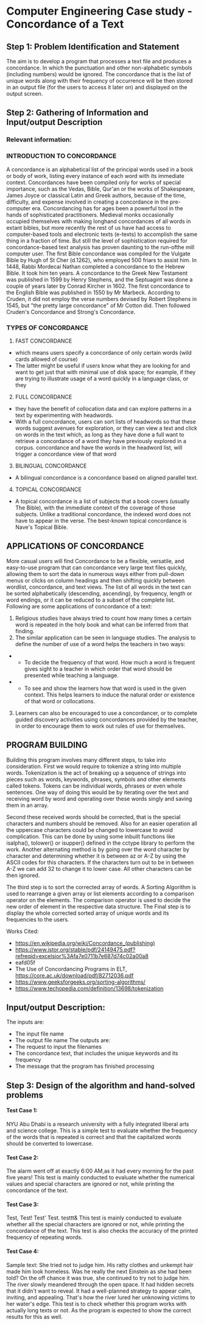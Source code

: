 # Computer Engineering Case study - Concordance of a Text
## Step 1: Problem Identification and Statement
The aim is to develop a program that processes a text file and produces a concordance. In which the
punctuation and other non-alphabetic symbols (including numbers) would be ignored. The concordance
that is the list of unique words along with their frequency of occurrence will be then stored in an output
file (for the users to access it later on) and displayed on the output screen.

## Step 2: Gathering of Information and Input/output Description
### Relevant information:
### INTRODUCTION TO CONCORDANCE
A concordance is an alphabetical list of the principal words used in a book or body of work, listing every instance of each word with its immediate context. 
Concordances have been compiled only for works of special importance, such as the Vedas, Bible, Qur'an or the works of Shakespeare, James Joyce or classical Latin and Greek authors, because of the time, difficulty,
and expense involved in creating a concordance in the pre-computer era.
Concordancing has for ages been a powerful tool in the hands of sophisticated practitioners.
Medieval monks occasionally occupied themselves with making longhand concordances of all
words in extant bibles, but more recently the rest of us have had access to computer-based tools
and electronic texts (e-texts) to accomplish the same thing in a fraction of time. But still the level
of sophistication required for concordance-based text analysis has proven daunting to the run-ofthe mill computer user.
The first Bible concordance was compiled for the Vulgate Bible by Hugh of St Cher (d.1262),
who employed 500 friars to assist him. In 1448, Rabbi Mordecai Nathan completed a
concordance to the Hebrew Bible. It took him ten years. A concordance to the Greek New
Testament was published in 1599 by Henry Stephens, and the Septuagint was done a couple of
years later by Conrad Kircher in 1602. The first concordance to the English Bible was published
in 1550 by Mr Marbeck. According to Cruden, it did not employ the verse numbers devised
by Robert Stephens in 1545, but "the pretty large concordance" of Mr Cotton did. Then
followed Cruden's Concordance and Strong's Concordance.

### TYPES OF CONCORDANCE
1. FAST CONCORDANCE 
- which means users specify a concordance of only certain words (wild cards allowed of course)
- The latter might be useful if users know what they are looking for and want to get just that with minimal use of disk space; for example, if they are trying to illustrate usage of a word quickly in a language class, or they

2. FULL CONCORDANCE
- they have the benefit of collocation data and can explore patterns in a text by experimenting with headwords.
- With a full concordance, users can sort lists of headwords so that these words suggest avenues for exploration, or they can view a text and click on words in the text which,
as long as they have done a full want to retrieve a concordance of a word they have previously explored in a corpus. concordance and have the words in the headword list, will trigger a concordance view of that word

3. BILINGUAL CONCORDANCE 
- A bilingual concordance is a concordance based on aligned parallel text.

4. TOPICAL CONCORDANCE
- A topical concordance is a list of subjects that a book covers (usually The Bible), with the immediate context of the coverage of those subjects. Unlike a traditional
concordance, the indexed word does not have to appear in the verse. The best-known topical concordance is Nave's Topical Bible.

## APPLICATIONS OF CONCORDANCE
More casual users will find Concordance to be a flexible, versatile, and easy-to-use program that
can concordance very large text files quickly, allowing them to sort the data in numerous ways
either from pull-down menus or clicks on column headings and then shifting quickly between
wordlist, concordance, and text views. The list of all words in the text can be sorted
alphabetically (descending, ascending), by frequency, length or word endings, or it can be
reduced to a subset of the complete list. Following are some applications of concordance of a
text:
1. Religious studies have always tried to count how many times a certain word is repeated
in the holy book and what can be inferred from that finding.
2. The similar application can be seen in language studies. The analysis to define the
number of use of a word helps the teachers in two ways:
- -  To decide the frequency of that word. How much a word is frequent gives sight to a
teacher in which order that word should be presented while teaching a language.
- - To see and show the learners how that word is used in the given context. This helps
learners to induce the natural order or existence of that word or collocations.
3. Learners can also be encouraged to use a concordancer, or to complete guided discovery
activities using concordances provided by the teacher, in order to encourage them to work
out rules of use for themselves.

## PROGRAM BUILDING
Building this program involves many different steps, to take into consideration. First we would
require to tokenize a string into multiple words. Tokenization is the act of breaking up a sequence
of strings into pieces such as words, keywords, phrases, symbols and other elements called tokens.
Tokens can be individual words, phrases or even whole sentences. One way of doing this would
be by iterating over the text and receiving word by word and operating over these words singly
and saving them in an array.

 Second these received words should be corrected, that is the special characters and numbers
should be removed. Also for an easier operation all the uppercase characters could be changed to
lowercase to avoid complication. This can be done by using some inbuilt functions like isalpha(),
tolower() or isupper() defined in the cctype library to perform the work. Another alternating
method is by going over the word character by character and determining whether it is between az or A-Z by using the ASCII codes for this characters. If the characters turn out to be in between
A-Z we can add 32 to change it to lower case. All other characters can be then ignored.

The third step is to sort the corrected array of words. A Sorting Algorithm is used to rearrange a
given array or list elements according to a comparison operator on the elements. The comparison
operator is used to decide the new order of element in the respective data structure. The Final step
is to display the whole corrected sorted array of unique words and its frequencies to the users.


Works Cited:
- https://en.wikipedia.org/wiki/Concordance_(publishing)
- https://www.jstor.org/stable/pdf/24149475.pdf?refreqid=excelsior%3Afa7e0711b7e687d74c02a00a8
- eafd05f
- The Use of Concordancing Programs in ELT, https://core.ac.uk/download/pdf/82712036.pdf
- https://www.geeksforgeeks.org/sorting-algorithms/
- https://www.techopedia.com/definition/13698/tokenization

## Input/output Description:
The inputs are:
- The input file name
- The output file name
The outputs are:
- The request to input the filenames
- The concordance text, that includes the unique keywords and its frequency
- The message that the program has finished processing

## Step 3: Design of the algorithm and hand-solved problems
#### Test Case 1:
   NYU Abu Dhabi is a research university with a fully integrated liberal arts and science college.
This is a simple test to evaluate whether the frequency of the words that is repeated is correct
and that the capitalized words should be converted to lowercase.
#### Test Case 2:
  The alarm went off at exactly 6:00 AM,as it had every morning for the past five years!
This test is mainly conducted to evaluate whether the numerical values and special characters are
ignored or not, while printing the concordance of the text.
#### Test Case 3:
  Test, Test! Test' Test. testtt&
This test is mainly conducted to evaluate whether all the special characters are ignored or not, while
printing the concordance of the text. This test is also checks the accuracy of the printed frequency of
repeating words.
#### Test Case 4:
Sample text:
  She tried not to judge him. His ratty clothes and unkempt hair made him look
  homeless. Was he really the next Einstein as she had been told? On the off chance
  it was true, she continued to try not to judge him.
  The river slowly meandered through the open space. It had hidden secrets that it
  didn't want to reveal. It had a well-planned strategy to appear calm, inviting, and
  appealing. That's how the river lured her unknowing victims to her water's edge. 
This test is to check whether this program works with actually long texts or not. As the program
is expected to show the correct results for this as well. 
